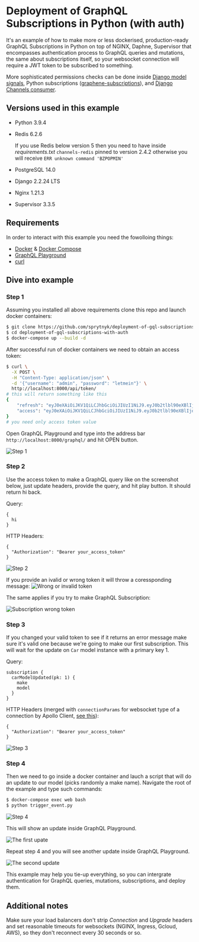 # Deployment of GraphQL Subscriptions in Python (with auth)

It's an example of how to make more or less dockerised, production-ready
GraphQL Subscriptions in Python on top of NGINX, Daphne, Supervisor that
encompasses authentication process to GraphQL queries and mutations, the same
about subscriptions itself, so your websocket connection will require a JWT
token to be subscribed to something.

More sophisticated permissions checks can be done inside
[Django model signals](https://docs.djangoproject.com/en/2.2/topics/signals/),
Python subscriptions
([graphene-subscriptions](https://github.com/jaydenwindle/graphene-subscriptions)),
and [Django Channels consumer](https://channels.readthedocs.io/en/2.x/topics/consumers.html).

## Versions used in this example

- Python 3.9.4

- Redis 6.2.6

  If you use Redis below version 5 then you need to have inside *requirements.txt*
  `channels-redis` pinned to version 2.4.2 otherwise you will receive
  `ERR unknown command 'BZPOPMIN'`

- PostgreSQL 14.0

- Django 2.2.24 LTS

- Nginx 1.21.3

- Supervisor 3.3.5

## Requirements

In order to interact with this example you need the fowolloing things:

- [Docker](https://docs.docker.com/engine/install/) & [Docker Compose](https://docs.docker.com/compose/install/)
- [GraphQL Playground](https://github.com/graphql/graphql-playground)
- [curl](https://curl.se/download.html)

## Dive into example

### Step 1

Assuming you installed all above requirements clone this repo and launch
docker containers:

```sh
$ git clone https://github.com/sprytnyk/deployment-of-gql-subscriptions-with-auth.git
$ cd deployment-of-gql-subscriptions-with-auth
$ docker-compose up --build -d
```

After successful run of docker containers we need to obtain an access token:

```sh
$ curl \
  -X POST \
  -H "Content-Type: application/json" \
  -d '{"username": "admin", "password": "letmein"}' \
  http://localhost:8000/api/token/
# this will return something like this
{
    "refresh": "eyJ0eXAiOiJKV1QiLCJhbGciOiJIUzI1NiJ9.eyJ0b2tlbl90eXBlIjoicmVmcmVzaCIsImV4cCI6MTYzNDcyOTUzMywianRpIjoiODJkMTUyYzdiNjI0NGQwNzlhMTcwNTU0ZDI1MTI0MmQiLCJ1c2VyX2lkIjoxfQ.Gstb6RX4ga5yp9eosAPhRGJo1iNemGywvQYQqm7ZSjc",
    "access": "eyJ0eXAiOiJKV1QiLCJhbGciOiJIUzI1NiJ9.eyJ0b2tlbl90eXBlIjoiYWNjZXNzIiwiZXhwIjoxNjM0NjQzNDMzLCJqdGkiOiJlNGFiNjQyZDgyM2Q0NmNmYmE1YTRjZWNhNzAyNDhhNCIsInVzZXJfaWQiOjF9.g-qqbTJZ5HiCez8d_VgveMn4Z95oTLo9rtFev0aDWqA"
}
# you need only access token value
```

Open GraphQL Playground and type into the address bar
`http://localhost:8000/graphql/` and hit OPEN button.

![Step 1](media/step_1.png)

### Step 2

Use the access token to make a GraphQL query like on the screenshot below,
just update headers, provide the query, and hit play button. It should return
hi back.

Query:

```
{
  hi
}
```

HTTP Headers:

```
{
  "Authorization": "Bearer your_access_token"
}
```



![Step 2](media/step_2.png)

If you provide an ivalid or wrong token it will throw a coressponding message:
![Wrong or invalid token](media/gql_query_wrong_token.png)

The same applies if you try to make GraphQL Subscription:

![Subscription wrong token](media/gql_subscription_wrong_token.png)

### Step 3

If you changed your valid token to see if it returns an error message make
sure it's valid one because we're going to make our first subscription. This
will wait for the update on `Car` model instance with a primary key 1.

Query:

```
subscription {
  carModelUpdated(pk: 1) {
    make
    model
  }
}
```

HTTP Headers (merged with `connectionParams` for websocket type of a
connection by Apollo Client,
[see this](https://www.apollographql.com/docs/graphql-subscriptions/authentication/)):

```
{
  "Authorization": "Bearer your_access_token"
}
```

![Step 3](media/step_3.png)

### Step 4

Then we need to go inside a docker container and lauch a script that will do
an update to our model (picks randomly a make name). Navigate the root of the
example and type such commands:

```sh
$ docker-compose exec web bash
$ python trigger_event.py
```



![Step 4](media/step_4.png)

This will show an update inside GraphQL Playground.

![The first upate](media/first_update.png)

Repeat step 4 and you will see another update inside GraphQL Playground.

![The second update](media/second_update.png)

This example may help you tie-up everything, so you can intergrate
authentication for GraphQL queries, mutations, subscriptions, and deploy them.

## Additional notes

Make sure your load balancers don't strip *Connection* and *Upgrade* headers
and set reasonable timeouts for websockets (NGINX, Ingress, Gcloud, AWS), so
they don't reconnect every 30 seconds or so.
